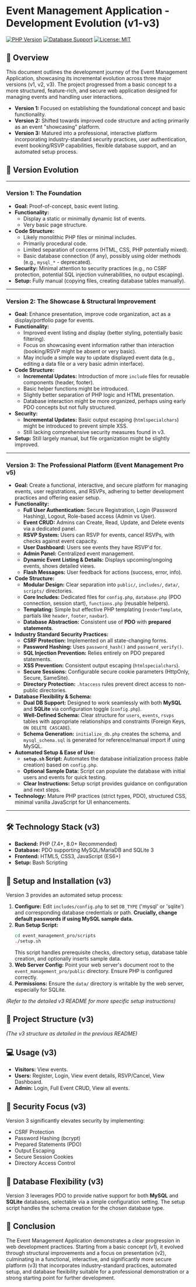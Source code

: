 # Event Management Application - Development Evolution (v1-v3)

[![PHP Version](https://img.shields.io/badge/PHP-%3E%3D7.4%20(v3)-8892BF.svg)](https://www.php.net/)
[![Database Support](https://img.shields.io/badge/DB-MySQL%20%7C%20SQLite%20(v3)-blue.svg)]()
[![License: MIT](https://img.shields.io/badge/License-MIT-yellow.svg)](https/opensource.org/licenses/MIT) <!-- Optional: Add License -->

## 📖 Overview

This document outlines the development journey of the Event Management Application, showcasing its incremental evolution across three major versions (v1, v2, v3). The project progressed from a basic concept to a more structured, feature-rich, and secure web application designed for managing events and handling user interactions.

*   **Version 1:** Focused on establishing the foundational concept and basic functionality.
*   **Version 2:** Shifted towards improved code structure and acting primarily as an event "showcasing" platform.
*   **Version 3:** Matured into a professional, interactive platform incorporating industry-standard security practices, user authentication, event booking/RSVP capabilities, flexible database support, and an automated setup process.

## 🚀 Version Evolution

---

### Version 1: The Foundation

*   **Goal:** Proof-of-concept, basic event listing.
*   **Functionality:**
    *   Display a static or minimally dynamic list of events.
    *   Very basic page structure.
*   **Code Structure:**
    *   Likely monolithic PHP files or minimal includes.
    *   Primarily procedural code.
    *   Limited separation of concerns (HTML, CSS, PHP potentially mixed).
    *   Basic database connection (if any), possibly using older methods (e.g., `mysql_*` - deprecated).
*   **Security:** Minimal attention to security practices (e.g., no CSRF protection, potential SQL injection vulnerabilities, no output escaping).
*   **Setup:** Fully manual (copying files, creating database tables manually).

---

### Version 2: The Showcase & Structural Improvement

*   **Goal:** Enhance presentation, improve code organization, act as a display/portfolio page for events.
*   **Functionality:**
    *   Improved event listing and display (better styling, potentially basic filtering).
    *   Focus on showcasing event information rather than interaction (booking/RSVP might be absent or very basic).
    *   May include a simple way to update displayed event data (e.g., editing a data file or a very basic admin interface).
*   **Code Structure:**
    *   **Incremental Updates:** Introduction of more `include` files for reusable components (header, footer).
    *   Basic helper functions might be introduced.
    *   Slightly better separation of PHP logic and HTML presentation.
    *   Database interaction might be more organized, perhaps using early PDO concepts but not fully structured.
*   **Security:**
    *   **Incremental Updates:** Basic output escaping (`htmlspecialchars`) might be introduced to prevent simple XSS.
    *   Still lacking comprehensive security measures found in v3.
*   **Setup:** Still largely manual, but file organization might be slightly improved.

---

### Version 3: The Professional Platform (Event Management Pro v5)

*   **Goal:** Create a functional, interactive, and secure platform for managing events, user registrations, and RSVPs, adhering to better development practices and offering easier setup.
*   **Functionality:**
    *   **Full User Authentication:** Secure Registration, Login (Password Hashing), Logout, Role-based access (Admin vs User).
    *   **Event CRUD:** Admins can Create, Read, Update, and Delete events via a dedicated panel.
    *   **RSVP System:** Users can RSVP for events, cancel RSVPs, with checks against event capacity.
    *   **User Dashboard:** Users see events they have RSVP'd for.
    *   **Admin Panel:** Centralized event management.
    *   **Dynamic Event Listing & Details:** Displays upcoming/ongoing events, shows detailed views.
    *   **Flash Messages:** User feedback for actions (success, error, info).
*   **Code Structure:**
    *   **Modular Design:** Clear separation into `public/`, `includes/`, `data/`, `scripts/` directories.
    *   **Core Includes:** Dedicated files for `config.php`, `database.php` (PDO connection, session start), `functions.php` (reusable helpers).
    *   **Templating:** Simple but effective PHP templating (`renderTemplate`, partials like `header`, `footer`, `navbar`).
    *   **Database Abstraction:** Consistent use of **PDO** with **prepared statements**.
*   **Industry Standard Security Practices:**
    *   **CSRF Protection:** Implemented on all state-changing forms.
    *   **Password Hashing:** Uses `password_hash()` and `password_verify()`.
    *   **SQL Injection Prevention:** Relies entirely on PDO prepared statements.
    *   **XSS Prevention:** Consistent output escaping (`htmlspecialchars`).
    *   **Secure Sessions:** Configurable secure cookie parameters (HttpOnly, Secure, SameSite).
    *   **Directory Protection:** `.htaccess` rules prevent direct access to non-public directories.
*   **Database Flexibility & Schema:**
    *   **Dual DB Support:** Designed to work seamlessly with both **MySQL** and **SQLite** via configuration toggle (`config.php`).
    *   **Well-Defined Schema:** Clear structure for `users`, `events`, `rsvps` tables with appropriate relationships and constraints (Foreign Keys, `ON DELETE CASCADE`).
    *   **Schema Generation:** `initialize_db.php` creates the schema, and `mysql_schema.sql` is generated for reference/manual import if using MySQL.
*   **Automated Setup & Ease of Use:**
    *   **`setup.sh` Script:** Automates the database initialization process (table creation) based on `config.php`.
    *   **Optional Sample Data:** Script can populate the database with initial users and events for quick testing.
    *   **Clear Instructions:** Setup script provides guidance on configuration and next steps.
*   **Technology:** Mature PHP practices (strict types, PDO), structured CSS, minimal vanilla JavaScript for UI enhancements.

---

## 🛠️ Technology Stack (v3)

*   **Backend:** PHP (7.4+, 8.0+ Recommended)
*   **Database:** PDO supporting MySQL/MariaDB and SQLite 3
*   **Frontend:** HTML5, CSS3, JavaScript (ES6+)
*   **Setup:** Bash Scripting

## 🚀 Setup and Installation (v3)

Version 3 provides an automated setup process:

1.  **Configure:** Edit `includes/config.php` to set `DB_TYPE` ('mysql' or 'sqlite') and corresponding database credentials or path. **Crucially, change default passwords if using MySQL sample data.**
2.  **Run Setup Script:**
    ```bash
    cd event_management_pro/scripts
    ./setup.sh
    ```
    This script handles prerequisite checks, directory setup, database table creation, and optionally inserts sample data.
3.  **Web Server Config:** Point your web server's document root to the `event_management_pro/public` directory. Ensure PHP is configured correctly.
4.  **Permissions:** Ensure the `data/` directory is writable by the web server, especially for SQLite.

*(Refer to the detailed v3 README for more specific setup instructions)*

## 📂 Project Structure (v3)

*(The v3 structure as detailed in the previous README)*



## 💻 Usage (v3)

*   **Visitors:** View events.
*   **Users:** Register, Login, View event details, RSVP/Cancel, View Dashboard.
*   **Admin:** Login, Full Event CRUD, View all events.

## 🔐 Security Focus (v3)

Version 3 significantly elevates security by implementing:
*   CSRF Protection
*   Password Hashing (bcrypt)
*   Prepared Statements (PDO)
*   Output Escaping
*   Secure Session Cookies
*   Directory Access Control

## 💾 Database Flexibility (v3)

Version 3 leverages PDO to provide native support for both **MySQL** and **SQLite** databases, selectable via a simple configuration setting. The setup script handles the schema creation for the chosen database type.

## 🔮 Conclusion

The Event Management Application demonstrates a clear progression in web development practices. Starting from a basic concept (v1), it evolved through structural improvements and a focus on presentation (v2), culminating in a functional, interactive, and significantly more secure platform (v3) that incorporates industry-standard practices, automated setup, and database flexibility suitable for a professional demonstration or a strong starting point for further development.